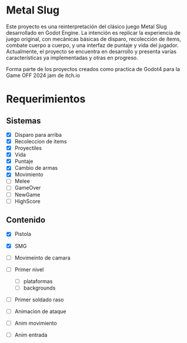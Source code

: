 # Metal Slug
Este proyecto es una reinterpretación del clásico juego Metal Slug desarrollado en Godot Engine. La intención es replicar la experiencia de juego original, con mecánicas básicas de disparo, recolección de ítems, combate cuerpo a cuerpo, y una interfaz de puntaje y vida del jugador. Actualmente, el proyecto se encuentra en desarrollo y presenta varias características ya implementadas y otras en progreso.

Forma parte de los proyectos creados como practica de Godot4 para la Game OFF 2024 jam de itch.io

# Requerimientos
## Sistemas
- [x] Disparo para arriba
- [x] Recoleccion de items
- [x] Proyectiles
- [x] Vida
- [x] Puntaje
- [x] Cambio de armas 
- [x] Movimiento
- [ ] Melee
- [ ] GameOver
- [ ] NewGame
- [ ] HighScore
## Contenido
- [x] Pistola
- [x] SMG
- [ ] Movimeinto de camara
- [ ] Primer nivel 
	- [ ] plataformas
	- [ ] backgrounds 
- [ ] Primer soldado raso
- [ ] Animacion de ataque
- [ ] Anim movimiento 
- [ ] Anim entrada

